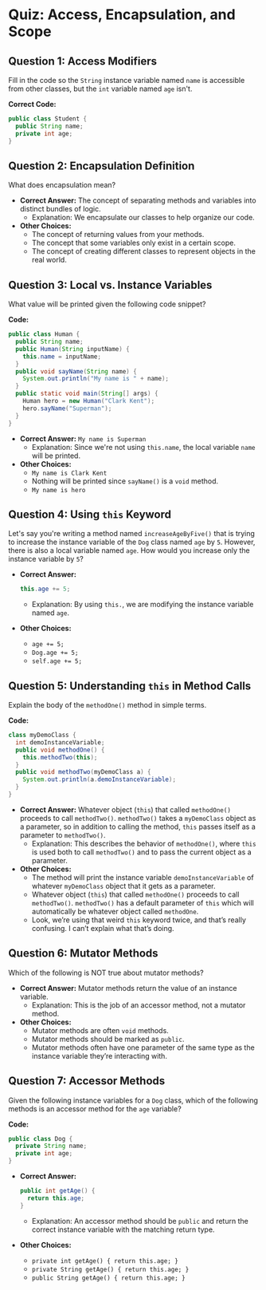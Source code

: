 # Quiz: Access, Encapsulation, and Scope

## Question 1: Access Modifiers

Fill in the code so the `String` instance variable named `name` is accessible from other classes, but the `int` variable named `age` isn't.

**Correct Code:**

```java
public class Student {
  public String name;
  private int age;
}
```

## Question 2: Encapsulation Definition

What does encapsulation mean?

-   **Correct Answer:** The concept of separating methods and variables into distinct bundles of logic.
    -   Explanation: We encapsulate our classes to help organize our code.
-   **Other Choices:**
    -   The concept of returning values from your methods.
    -   The concept that some variables only exist in a certain scope.
    -   The concept of creating different classes to represent objects in the real world.

## Question 3: Local vs. Instance Variables

What value will be printed given the following code snippet?

**Code:**

```java
public class Human {
  public String name;
  public Human(String inputName) {
    this.name = inputName;
  }
  public void sayName(String name) {
    System.out.println("My name is " + name);
  }
  public static void main(String[] args) {
    Human hero = new Human("Clark Kent");
    hero.sayName("Superman");
  }
}
```

-   **Correct Answer:** `My name is Superman`
    -   Explanation: Since we're not using `this.name`, the local variable `name` will be printed.
-   **Other Choices:**
    -   `My name is Clark Kent`
    -   Nothing will be printed since `sayName()` is a `void` method.
    -   `My name is hero`

## Question 4: Using `this` Keyword

Let's say you're writing a method named `increaseAgeByFive()` that is trying to increase the instance variable of the `Dog` class named `age` by `5`. However, there is also a local variable named `age`. How would you increase only the instance variable by `5`?

-   **Correct Answer:**

    ```java
    this.age += 5;
    ```

    -   Explanation: By using `this.`, we are modifying the instance variable named `age`.

-   **Other Choices:**
    -   `age += 5;`
    -   `Dog.age += 5;`
    -   `self.age += 5;`

## Question 5: Understanding `this` in Method Calls

Explain the body of the `methodOne()` method in simple terms.

**Code:**

```java
class myDemoClass {
  int demoInstanceVariable;
  public void methodOne() {
    this.methodTwo(this);
  }
  public void methodTwo(myDemoClass a) {
    System.out.println(a.demoInstanceVariable);
  }
}
```

-   **Correct Answer:** Whatever object (`this`) that called `methodOne()` proceeds to call `methodTwo()`. `methodTwo()` takes a `myDemoClass` object as a parameter, so in addition to calling the method, `this` passes itself as a parameter to `methodTwo()`.
    -   Explanation: This describes the behavior of `methodOne()`, where `this` is used both to call `methodTwo()` and to pass the current object as a parameter.
-   **Other Choices:**
    -   The method will print the instance variable `demoInstanceVariable` of whatever `myDemoClass` object that it gets as a parameter.
    -   Whatever object (`this`) that called `methodOne()` proceeds to call `methodTwo()`. `methodTwo()` has a default parameter of `this` which will automatically be whatever object called `methodOne`.
    -   Look, we’re using that weird `this` keyword twice, and that’s really confusing. I can’t explain what that’s doing.

## Question 6: Mutator Methods

Which of the following is NOT true about mutator methods?

-   **Correct Answer:** Mutator methods return the value of an instance variable.
    -   Explanation: This is the job of an accessor method, not a mutator method.
-   **Other Choices:**
    -   Mutator methods are often `void` methods.
    -   Mutator methods should be marked as `public`.
    -   Mutator methods often have one parameter of the same type as the instance variable they’re interacting with.

## Question 7: Accessor Methods

Given the following instance variables for a `Dog` class, which of the following methods is an accessor method for the `age` variable?

**Code:**

```java
public class Dog {
  private String name;
  private int age;
}
```

-   **Correct Answer:**

    ```java
    public int getAge() {
      return this.age;
    }
    ```

    -   Explanation: An accessor method should be `public` and return the correct instance variable with the matching return type.

-   **Other Choices:**
    -   `private int getAge() { return this.age; }`
    -   `private String getAge() { return this.age; }`
    -   `public String getAge() { return this.age; }`
